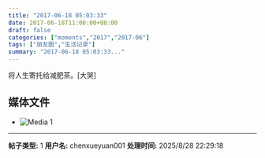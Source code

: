```yaml
---
title: "2017-06-18 05:03:33"
date: 2017-06-18T11:00:00+08:00
draft: false
categories: ["moments","2017","2017-06"]
tags: ["朋友圈","生活记录"]
summary: "2017-06-18 05:03:33..."
---
```


将人生寄托给减肥茶。[大哭]

## 媒体文件

- ![Media 1](/Moments/photos/2017-06-18/201706180503330.jpg)

---

**帖子类型:** 1
**用户名:** chenxueyuan001
**处理时间:** 2025/8/28 22:29:18